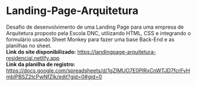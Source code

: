 # Landing-Page-Arquitetura
Desafio de desenvolvimento de uma Landing Page para uma empresa de Arquitetura proposto pela Escola DNC, utilizando HTML, CSS e integrando o formulário usando Sheet Monkey para fazer uma base Back-End e as planilhas no sheet. </br>
**Link do site disponibilizado:** https://landingpage-arquitetura-residencial.netlify.app </br>
**Link da planilha de registro:** https://docs.google.com/spreadsheets/d/1gZIMUO7E0PlRxCnWTJD7fcrFvHmblPBSZ2tcPwNfZIk/edit?gid=0#gid=0
